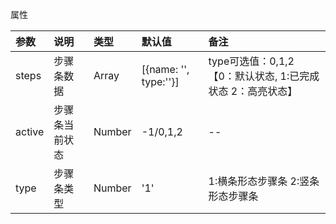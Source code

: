 属性

| 参数   | 说明           | 类型   | 默认值                | 备注                                                       |
| :----- | :------------- | :----- | :-------------------- | :--------------------------------------------------------- |
| steps  | 步骤条数据     | Array  | [{name: '', type:''}] | type可选值：0,1,2【0：默认状态, 1:已完成状态 2：高亮状态】 |
| active | 步骤条当前状态 | Number | -1/0,1,2              | --                                                         |
| type   | 步骤条类型     | Number | '1'                   | 1:横条形态步骤条 2:竖条形态步骤条                          |
